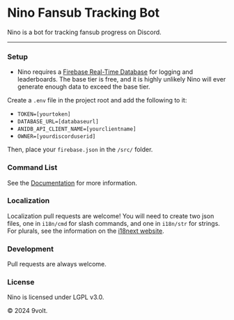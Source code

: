 # Nino Fansub Tracking Bot

Nino is a bot for tracking fansub progress on Discord.

****

### Setup

 - Nino requires a [Firebase Real-Time Database](https://firebase.google.com/docs/database) for logging and leaderboards. The base tier is free, and it is highly unlikely Nino will ever generate enough data to exceed the base tier.

Create a `.env` file in the project root and add the following to it: 

 - `TOKEN=[yourtoken]`
 - `DATABASE_URL=[databaseurl]`
 - `ANIDB_API_CLIENT_NAME=[yourclientname]`
 - `OWNER=[yourdiscorduserid]`

Then, place your `firebase.json` in the `/src/` folder.

### Command List

See the [Documentation](./docs.md) for more information.

### Localization

Localization pull requests are welcome! You will need to create two json files, one in `i18n/cmd` for slash commands, and one in `i18n/str` for strings. For plurals, see the information on the [i18next website](https://www.i18next.com/translation-function/plurals). 

### Development

Pull requests are always welcome.

### License

Nino is licensed under LGPL v3.0.


© 2024 9volt.

